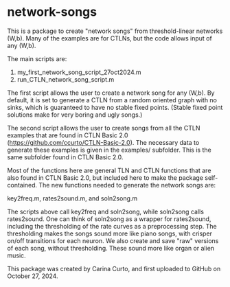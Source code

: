 # network-songs

This is a package to create "network songs" from threshold-linear networks (W,b). Many of the examples are for CTLNs, but the code allows input of any (W,b).

The main scripts are:

1. my_first_network_song_script_27oct2024.m
2. run_CTLN_network_song_script.m

The first script allows the user to create a network song for any (W,b). By default, it is set to generate a CTLN from a random oriented graph with no sinks, which is guaranteed to have no stable fixed points. (Stable fixed point solutions make for very boring and ugly songs.)

The second script allows the user to create songs from all the CTLN examples that are found in CTLN Basic 2.0 (https://github.com/ccurto/CTLN-Basic-2.0). The necessary data to generate these examples is given in the examples/ subfolder. This is the same subfolder found in CTLN Basic 2.0.

Most of the functions here are general TLN and CTLN functions that are also found in CTLN Basic 2.0, but included here to make the package self-contained. The new functions needed to generate the network songs are:

key2freq.m, rates2sound.m, and soln2song.m

The scripts above call key2freq and soln2song, while soln2song calls rates2sound. One can think of soln2song as a wrapper for rates2sound, including the thresholding of the rate curves as a preprocessing step. The thresholding makes the songs sound more like piano songs, with crisper on/off transitions for each neuron. We also create and save "raw" versions of each song, without thresholding. These sound more like organ or alien music.

This package was created by Carina Curto, and first uploaded to GitHub on October 27, 2024.
